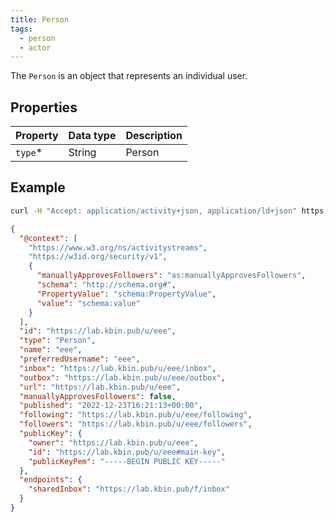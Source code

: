 ```yaml
---
title: Person
tags:
  - person
  - actor
---
```


The `Person` is an object that represents an individual user.

## Properties

| Property | Data type | Description |
| -------- | --------- | ----------- |
| `type`\* | String    | Person      |

## Example

```bash
curl -H "Accept: application/activity+json, application/ld+json" https://dev.karab.in/u/eee
```

```json
{
  "@context": [
    "https://www.w3.org/ns/activitystreams",
    "https://w3id.org/security/v1",
    {
      "manuallyApprovesFollowers": "as:manuallyApprovesFollowers",
      "schema": "http://schema.org#",
      "PropertyValue": "schema:PropertyValue",
      "value": "schema:value"
    }
  ],
  "id": "https://lab.kbin.pub/u/eee",
  "type": "Person",
  "name": "eee",
  "preferredUsername": "eee",
  "inbox": "https://lab.kbin.pub/u/eee/inbox",
  "outbox": "https://lab.kbin.pub/u/eee/outbox",
  "url": "https://lab.kbin.pub/u/eee",
  "manuallyApprovesFollowers": false,
  "published": "2022-12-23T16:21:13+00:00",
  "following": "https://lab.kbin.pub/u/eee/following",
  "followers": "https://lab.kbin.pub/u/eee/followers",
  "publicKey": {
    "owner": "https://lab.kbin.pub/u/eee",
    "id": "https://lab.kbin.pub/u/eee#main-key",
    "publicKeyPem": "-----BEGIN PUBLIC KEY-----"
  },
  "endpoints": {
    "sharedInbox": "https://lab.kbin.pub/f/inbox"
  }
}
```
